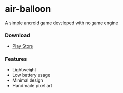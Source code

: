 # air-balloon

A simple android game developed with no game engine

### Download

- [Play Store](https://play.google.com/store/apps/details?id=org.ranobe.hotairballoon)

### Features

- Lightweight
- Low battery usage
- Minimal design
- Handmade pixel art

